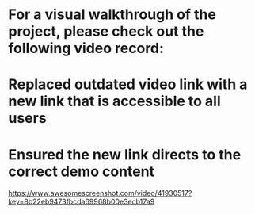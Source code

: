 # For a visual walkthrough of the project, please check out the following video record:
# Replaced outdated video link with a new link that is accessible to all users
#  Ensured the new link directs to the correct demo content

https://www.awesomescreenshot.com/video/41930517?key=8b22eb9473fbcda69968b00e3ecb17a9
